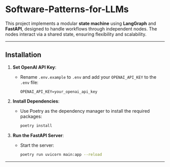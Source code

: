 # Software-Patterns-for-LLMs

This project implements a modular **state machine** using **LangGraph** and **FastAPI**, designed to handle workflows through independent nodes. The nodes interact via a shared state, ensuring flexibility and scalability.

---

## Installation

1. **Set OpenAI API Key**:

   - Rename `.env.example` to `.env` and add your `OPENAI_API_KEY` to the `.env` file:
     ```plaintext
     OPENAI_API_KEY=your_openai_api_key
     ```

2. **Install Dependencies**:

   - Use Poetry as the dependency manager to install the required packages:
     ```bash
     poetry install
     ```

3. **Run the FastAPI Server**:
   - Start the server:
     ```bash
     poetry run uvicorn main:app --reload
     ```

---
